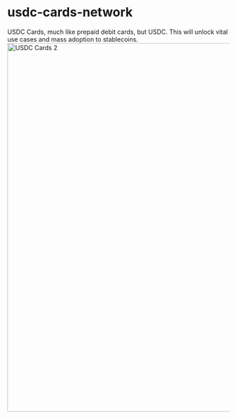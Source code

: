 # usdc-cards-network
USDC Cards, much like prepaid debit cards, but USDC. This will unlock vital use cases and mass adoption to stablecoins.
<img width="836" alt="USDC Cards 2" src="https://user-images.githubusercontent.com/52806204/205186975-a40c816f-a377-40c5-8cd7-2288a5dff547.png">
